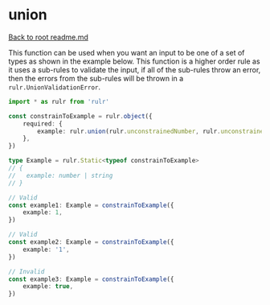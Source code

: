 # union

[Back to root readme.md](../../../readme.md)

This function can be used when you want an input to be one of a set of types as shown in the example below. This function is a higher order rule as it uses a sub-rules to validate the input, if all of the sub-rules throw an error, then the errors from the sub-rules will be thrown in a `rulr.UnionValidationError`.

```ts
import * as rulr from 'rulr'

const constrainToExample = rulr.object({
	required: {
		example: rulr.union(rulr.unconstrainedNumber, rulr.unconstrainedString),
	},
})

type Example = rulr.Static<typeof constrainToExample>
// {
//   example: number | string
// }

// Valid
const example1: Example = constrainToExample({
	example: 1,
})

// Valid
const example2: Example = constrainToExample({
	example: '1',
})

// Invalid
const example3: Example = constrainToExample({
	example: true,
})
```
